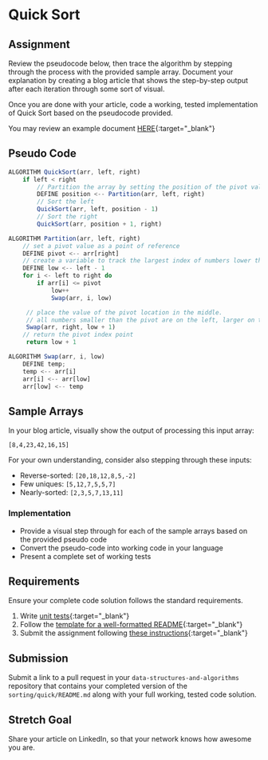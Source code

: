 # Quick Sort

## Assignment

Review the pseudocode below, then trace the algorithm by stepping through the process with the provided sample array. Document your explanation by creating a blog article that shows the step-by-step output after each iteration through some sort of visual.

Once you are done with your article, code a working, tested implementation of Quick Sort based on the pseudocode provided.

You may review an example document [HERE](../class-26/solutions/BLOG){:target="_blank"}

## Pseudo Code

```javascript
ALGORITHM QuickSort(arr, left, right)
    if left < right
        // Partition the array by setting the position of the pivot value
        DEFINE position <-- Partition(arr, left, right)
        // Sort the left
        QuickSort(arr, left, position - 1)
        // Sort the right
        QuickSort(arr, position + 1, right)

ALGORITHM Partition(arr, left, right)
    // set a pivot value as a point of reference
    DEFINE pivot <-- arr[right]
    // create a variable to track the largest index of numbers lower than the defined pivot
    DEFINE low <-- left - 1
    for i <- left to right do
        if arr[i] <= pivot
            low++
            Swap(arr, i, low)

     // place the value of the pivot location in the middle.
     // all numbers smaller than the pivot are on the left, larger on the right.
     Swap(arr, right, low + 1)
    // return the pivot index point
     return low + 1

ALGORITHM Swap(arr, i, low)
    DEFINE temp;
    temp <-- arr[i]
    arr[i] <-- arr[low]
    arr[low] <-- temp
```

## Sample Arrays

In your blog article, visually show the output of processing this input array:

`[8,4,23,42,16,15]`

For your own understanding, consider also stepping through these inputs:

- Reverse-sorted: `[20,18,12,8,5,-2]`
- Few uniques: `[5,12,7,5,5,7]`
- Nearly-sorted: `[2,3,5,7,13,11]`

### Implementation

- Provide a visual step through for each of the sample arrays based on the provided pseudo code
- Convert the pseudo-code into working code in your language
- Present a complete set of working tests

## Requirements

Ensure your complete code solution follows the standard requirements.

1. Write [unit tests](../../Challenge_Testing){:target="_blank"}
1. Follow the [template for a well-formatted README](../../Challenge_Documentation){:target="_blank"}
1. Submit the assignment following [these instructions](../../Challenge_Submission){:target="_blank"}

## Submission

Submit a link to a pull request in your `data-structures-and-algorithms` repository that contains your completed version of the `sorting/quick/README.md` along with your full working, tested code solution.

## Stretch Goal

Share your article on LinkedIn, so that your network knows how awesome you are.
